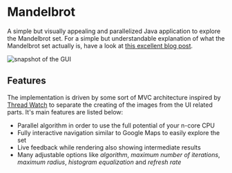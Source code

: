 # Mandelbrot

A simple but visually appealing and parallelized Java application to explore
the Mandelbrot set. For a simple but understandable explanation of what the
Mandelbrot set actually is, have a look at [this excellent blog post].

![snapshot of the GUI](http://reaktor42.de/~b52/public/mandelbrot.png)

## Features

The implementation is driven by some sort of MVC architecture inspired by
[Thread Watch] to separate the creating of the images from the UI related
parts. It's main features are listed below:

* Parallel algorithm in order to use the full potential of your n-core CPU
* Fully interactive navigation similar to Google Maps to easily explore the
  set
* Live feedback while rendering also showing intermediate results
* Many adjustable options like _algorithm_, _maximum number of iterations_,
  _maximum radius_, _histogram equalization_ and _refresh rate_


[this excellent blog post]: http://yozh.org/mset_index/
[Thread Watch]: https://sites.google.com/site/drjohnbmatthews/threadwatch
